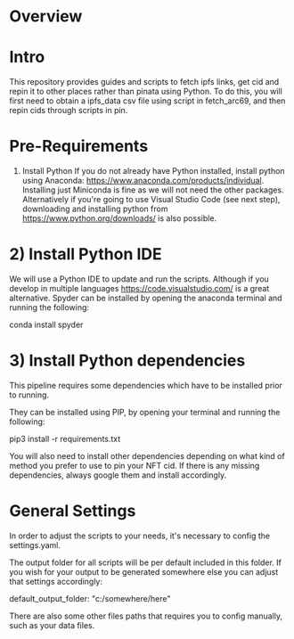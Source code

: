 # Overview
# Intro
This repository provides guides and scripts to fetch ipfs links, get cid and repin it to other places rather than pinata using Python. To do this, you will first need to obtain a ipfs_data csv file using script in fetch_arc69, and then repin cids through scripts in pin.

# Pre-Requirements
1) Install Python
If you do not already have Python installed, install python using Anaconda: https://www.anaconda.com/products/individual. Installing just Miniconda is fine as we will not need the other packages. Alternatively if you're going to use Visual Studio Code (see next step), downloading and installing python from https://www.python.org/downloads/ is also possible.

# 2) Install Python IDE
We will use a Python IDE to update and run the scripts. Although if you develop in multiple languages https://code.visualstudio.com/ is a great alternative. Spyder can be installed by opening the anaconda terminal and running the following:

conda install spyder

# 3) Install Python dependencies
This pipeline requires some dependencies which have to be installed prior to running.

They can be installed using PIP, by opening your terminal and running the following:

pip3 install -r requirements.txt

You will also need to install other dependencies depending on what kind of method you prefer to use to pin your NFT cid. If there is any missing dependencies, always google them and install accordingly.

# General Settings
In order to adjust the scripts to your needs, it's necessary to config the settings.yaml.

The output folder for all scripts will be per default included in this folder. If you wish for your output to be generated somewhere else you can adjust that settings accordingly:

default_output_folder: "c:/somewhere/here"

There are also some other files paths that requires you to config manually, such as your data files.
